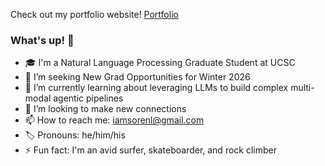 Check out my portfolio website! [Portfolio](https://www.larsensoren.com)

### What's up! 🤙

- 🎓 I'm a Natural Language Processing Graduate Student at UCSC
- 🔭 I’m seeking New Grad Opportunities for Winter 2026
- 🌱 I’m currently learning about leveraging LLMs to build complex multi-modal agentic pipelines
- 🤝 I’m looking to make new connections
- 📫 How to reach me: iamsorenl@gmail.com
- 🏷️ Pronouns: he/him/his
- ⚡ Fun fact: I'm an avid surfer, skateboarder, and rock climber


<!--
**iamsorenl/iamsorenl** is a ✨ _special_ ✨ repository because its `README.md` (this file) appears on your GitHub profile.

Here are some ideas to get you started:

- 🔭 I’m currently working on ...
- 🌱 I’m currently learning ...
- 👯 I’m looking to collaborate on ...
- 🤔 I’m looking for help with ...
- 💬 Ask me about ...
- 📫 How to reach me: ...
- 😄 Pronouns: ...
- ⚡ Fun fact: ...
-->
